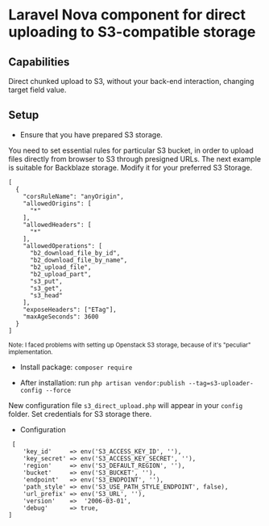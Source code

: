 # Laravel Nova component for direct uploading to S3-compatible storage

## Capabilities

Direct chunked upload to S3, without your back-end interaction, changing target field value.

## Setup

+ Ensure that you have prepared S3 storage.

You need to set essential rules for particular S3 bucket, in order to upload files directly from browser to S3 through presigned URLs.
The next example is suitable for Backblaze storage. Modify it for your preferred S3 Storage.

```
[
  {
    "corsRuleName": "anyOrigin",
    "allowedOrigins": [
      "*"
    ],
    "allowedHeaders": [
      "*"
    ],
    "allowedOperations": [
      "b2_download_file_by_id",
      "b2_download_file_by_name",
      "b2_upload_file",
      "b2_upload_part",
      "s3_put",
      "s3_get",
      "s3_head"      
    ],
    "exposeHeaders": ["ETag"],
    "maxAgeSeconds": 3600
  }
]
```
<sub> Note: I faced problems with setting up Openstack S3 storage, because of it's "peculiar" implementation. </sub>

+ Install package:
 ` composer require ` 

+ After installation:
run
` php artisan vendor:publish --tag=s3-uploader-config --force `

New configuration file `s3_direct_upload.php` will appear in your `config` folder. 
Set credentials for S3 storage there.

+ Configuration
```
 [
    'key_id'     => env('S3_ACCESS_KEY_ID', ''),
    'key_secret' => env('S3_ACCESS_KEY_SECRET', ''),
    'region'     => env('S3_DEFAULT_REGION', ''),
    'bucket'     => env('S3_BUCKET', ''),
    'endpoint'   => env('S3_ENDPOINT', ''),
    'path_style' => env('S3_USE_PATH_STYLE_ENDPOINT', false),
    'url_prefix' => env('S3_URL', ''), 
    'version'    =>  '2006-03-01',
    'debug'      => true,
]
```

